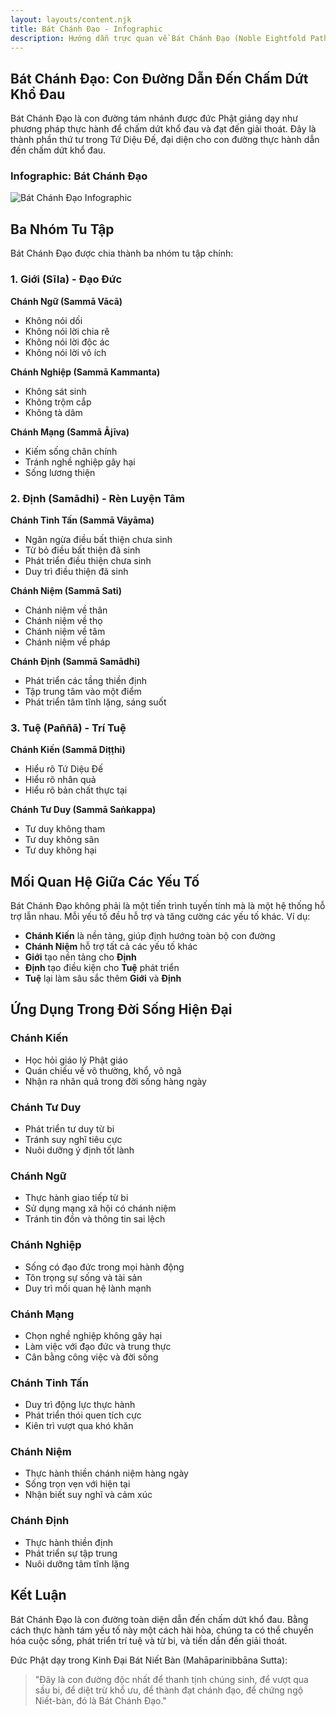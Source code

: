 ```yaml
---
layout: layouts/content.njk
title: Bát Chánh Đạo - Infographic
description: Hướng dẫn trực quan về Bát Chánh Đạo (Noble Eightfold Path) - con đường tám nhánh dẫn đến chấm dứt khổ đau theo giáo lý của đức Phật
---
```


## Bát Chánh Đạo: Con Đường Dẫn Đến Chấm Dứt Khổ Đau

Bát Chánh Đạo là con đường tám nhánh được đức Phật giảng dạy như phương pháp thực hành để chấm dứt khổ đau và đạt đến giải thoát. Đây là thành phần thứ tư trong Tứ Diệu Đế, đại diện cho con đường thực hành dẫn đến chấm dứt khổ đau.

### Infographic: Bát Chánh Đạo

![Bát Chánh Đạo Infographic](https://example.com/eightfold-path-infographic.jpg)

## Ba Nhóm Tu Tập

Bát Chánh Đạo được chia thành ba nhóm tu tập chính:

### 1. Giới (Sīla) - Đạo Đức

**Chánh Ngữ (Sammā Vācā)**
- Không nói dối
- Không nói lời chia rẽ
- Không nói lời độc ác
- Không nói lời vô ích

**Chánh Nghiệp (Sammā Kammanta)**
- Không sát sinh
- Không trộm cắp
- Không tà dâm

**Chánh Mạng (Sammā Ājīva)**
- Kiếm sống chân chính
- Tránh nghề nghiệp gây hại
- Sống lương thiện

### 2. Định (Samādhi) - Rèn Luyện Tâm

**Chánh Tinh Tấn (Sammā Vāyāma)**
- Ngăn ngừa điều bất thiện chưa sinh
- Từ bỏ điều bất thiện đã sinh
- Phát triển điều thiện chưa sinh
- Duy trì điều thiện đã sinh

**Chánh Niệm (Sammā Sati)**
- Chánh niệm về thân
- Chánh niệm về thọ
- Chánh niệm về tâm
- Chánh niệm về pháp

**Chánh Định (Sammā Samādhi)**
- Phát triển các tầng thiền định
- Tập trung tâm vào một điểm
- Phát triển tâm tĩnh lặng, sáng suốt

### 3. Tuệ (Paññā) - Trí Tuệ

**Chánh Kiến (Sammā Diṭṭhi)**
- Hiểu rõ Tứ Diệu Đế
- Hiểu rõ nhân quả
- Hiểu rõ bản chất thực tại

**Chánh Tư Duy (Sammā Saṅkappa)**
- Tư duy không tham
- Tư duy không sân
- Tư duy không hại

## Mối Quan Hệ Giữa Các Yếu Tố

Bát Chánh Đạo không phải là một tiến trình tuyến tính mà là một hệ thống hỗ trợ lẫn nhau. Mỗi yếu tố đều hỗ trợ và tăng cường các yếu tố khác. Ví dụ:

- **Chánh Kiến** là nền tảng, giúp định hướng toàn bộ con đường
- **Chánh Niệm** hỗ trợ tất cả các yếu tố khác
- **Giới** tạo nền tảng cho **Định**
- **Định** tạo điều kiện cho **Tuệ** phát triển
- **Tuệ** lại làm sâu sắc thêm **Giới** và **Định**

## Ứng Dụng Trong Đời Sống Hiện Đại

### Chánh Kiến
- Học hỏi giáo lý Phật giáo
- Quán chiếu về vô thường, khổ, vô ngã
- Nhận ra nhân quả trong đời sống hàng ngày

### Chánh Tư Duy
- Phát triển tư duy từ bi
- Tránh suy nghĩ tiêu cực
- Nuôi dưỡng ý định tốt lành

### Chánh Ngữ
- Thực hành giao tiếp từ bi
- Sử dụng mạng xã hội có chánh niệm
- Tránh tin đồn và thông tin sai lệch

### Chánh Nghiệp
- Sống có đạo đức trong mọi hành động
- Tôn trọng sự sống và tài sản
- Duy trì mối quan hệ lành mạnh

### Chánh Mạng
- Chọn nghề nghiệp không gây hại
- Làm việc với đạo đức và trung thực
- Cân bằng công việc và đời sống

### Chánh Tinh Tấn
- Duy trì động lực thực hành
- Phát triển thói quen tích cực
- Kiên trì vượt qua khó khăn

### Chánh Niệm
- Thực hành thiền chánh niệm hàng ngày
- Sống trọn vẹn với hiện tại
- Nhận biết suy nghĩ và cảm xúc

### Chánh Định
- Thực hành thiền định
- Phát triển sự tập trung
- Nuôi dưỡng tâm tĩnh lặng

## Kết Luận

Bát Chánh Đạo là con đường toàn diện dẫn đến chấm dứt khổ đau. Bằng cách thực hành tám yếu tố này một cách hài hòa, chúng ta có thể chuyển hóa cuộc sống, phát triển trí tuệ và từ bi, và tiến dần đến giải thoát.

Đức Phật dạy trong Kinh Đại Bát Niết Bàn (Mahāparinibbāna Sutta):

> "Đây là con đường độc nhất để thanh tịnh chúng sinh, để vượt qua sầu bi, để diệt trừ khổ ưu, để thành đạt chánh đạo, để chứng ngộ Niết-bàn, đó là Bát Chánh Đạo."
